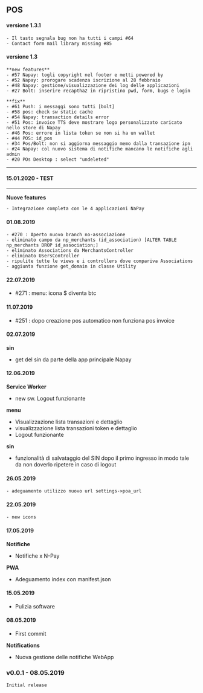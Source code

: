 ## POS

#### versione 1.3.1

    - Il tasto segnala bug non ha tutti i campi #64
    - Contact form mail library missing #85



#### versione 1.3

	**new features**
	- #57 Napay: togli copyright nel footer e metti powered by
	- #52 Napay: prorogare scadenza iscrizione al 28 febbraio
	- #48 Napay: gestione/visualizzazione dei log delle applicazioni
    - #27 Bolt: inserire recaptha2 in ripristino pwd, form, bugs e login

	**fix**
	- #61 Push: i messaggi sono tutti [bolt]
    - #58 pos: check sw static cache
    - #54 Napay: transaction details error
    - #51 Pos: invoice TTS deve mostrare logo personalizzato caricato nello store di Napay
    - #46 Pos: errore in lista token se non si ha un wallet
    - #44 POS: id_pos
    - #34 Pos/Bolt: non si aggiorna messaggio memo dalla transazione ipn
    - #24 Napay: col nuovo sistema di notifiche mancano le notifiche agli admin
    - #20 POs Desktop : select "undeleted"


------------------------------------------------
#### 15.01.2020 - TEST
------------------------------------------------
**Nuove features**

    - Integrazione completa con le 4 applicazioni NaPay


#### 01.08.2019
    - #270 : Aperto nuovo branch no-associazione
    - eliminato campo da np_merchants (id_association) [ALTER TABLE np_merchants DROP id_association;]
    - eliminato Associations da MerchantsController
    - eliminato UsersController
    - ripulite tutte le views e i controllers dove compariva Associations
    - aggiunta funzione get_domain in classe Utility

#### 22.07.2019
- #271 : menu: icona $ diventa btc

#### 11.07.2019
- #251 : dopo creazione pos automatico non funziona pos invoice

#### 02.07.2019
**sin**
- get del sin da parte della app principale Napay

#### 12.06.2019
**Service Worker**
- new sw. Logout funzionante

**menu**  
- Visualizzazione lista transazioni e dettaglio
- visualizzazione lista transazioni token e dettaglio
- Logout funzionante

**sin**
- funzionalità di salvataggio del SIN dopo il primo ingresso in modo tale da non doverlo ripetere in caso di logout

#### 26.05.2019
    - adeguamento utilizzo nuovo url settings->poa_url

#### 22.05.2019
    - new icons

#### 17.05.2019
**Notifiche**
- Notifiche x N-Pay

**PWA**
- Adeguamento index con manifest.json


#### 15.05.2019
- Pulizia software

#### 08.05.2019
- First commit

**Notifications**
- Nuova gestione delle notifiche WebApp


### v0.0.1 - 08.05.2019
    Initial release
